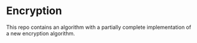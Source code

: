 # Encryption
This repo contains an algorithm with a partially complete implementation of a new encryption algorithm. 
